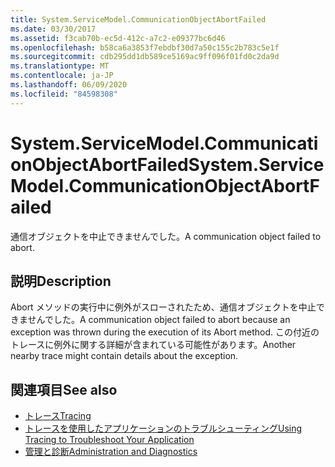 ```yaml
---
title: System.ServiceModel.CommunicationObjectAbortFailed
ms.date: 03/30/2017
ms.assetid: f3cab70b-ec5d-412c-a7c2-e09377bc6d46
ms.openlocfilehash: b58ca6a3853f7ebdbf30d7a50c155c2b783c5e1f
ms.sourcegitcommit: cdb295dd1db589ce5169ac9ff096f01fd0c2da9d
ms.translationtype: MT
ms.contentlocale: ja-JP
ms.lasthandoff: 06/09/2020
ms.locfileid: "84598308"
---
```

# <a name="systemservicemodelcommunicationobjectabortfailed"></a><span data-ttu-id="dc4e7-102">System.ServiceModel.CommunicationObjectAbortFailed</span><span class="sxs-lookup"><span data-stu-id="dc4e7-102">System.ServiceModel.CommunicationObjectAbortFailed</span></span>
<span data-ttu-id="dc4e7-103">通信オブジェクトを中止できませんでした。</span><span class="sxs-lookup"><span data-stu-id="dc4e7-103">A communication object failed to abort.</span></span>  
  
## <a name="description"></a><span data-ttu-id="dc4e7-104">説明</span><span class="sxs-lookup"><span data-stu-id="dc4e7-104">Description</span></span>  
 <span data-ttu-id="dc4e7-105">Abort メソッドの実行中に例外がスローされたため、通信オブジェクトを中止できませんでした。</span><span class="sxs-lookup"><span data-stu-id="dc4e7-105">A communication object failed to abort because an exception was thrown during the execution of its Abort method.</span></span> <span data-ttu-id="dc4e7-106">この付近のトレースに例外に関する詳細が含まれている可能性があります。</span><span class="sxs-lookup"><span data-stu-id="dc4e7-106">Another nearby trace might contain details about the exception.</span></span>  
  
## <a name="see-also"></a><span data-ttu-id="dc4e7-107">関連項目</span><span class="sxs-lookup"><span data-stu-id="dc4e7-107">See also</span></span>

- [<span data-ttu-id="dc4e7-108">トレース</span><span class="sxs-lookup"><span data-stu-id="dc4e7-108">Tracing</span></span>](index.md)
- [<span data-ttu-id="dc4e7-109">トレースを使用したアプリケーションのトラブルシューティング</span><span class="sxs-lookup"><span data-stu-id="dc4e7-109">Using Tracing to Troubleshoot Your Application</span></span>](using-tracing-to-troubleshoot-your-application.md)
- [<span data-ttu-id="dc4e7-110">管理と診断</span><span class="sxs-lookup"><span data-stu-id="dc4e7-110">Administration and Diagnostics</span></span>](../index.md)
